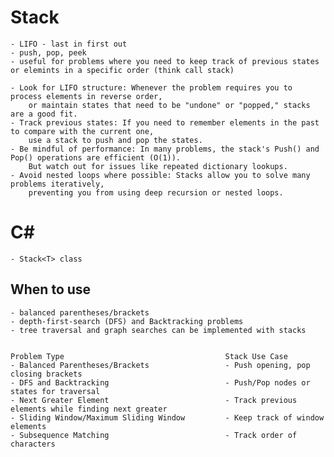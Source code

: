 # Stack

    - LIFO - last in first out
    - push, pop, peek
    - useful for problems where you need to keep track of previous states or elemints in a specific order (think call stack)

    - Look for LIFO structure: Whenever the problem requires you to process elements in reverse order, 
        or maintain states that need to be "undone" or "popped," stacks are a good fit.
    - Track previous states: If you need to remember elements in the past to compare with the current one, 
        use a stack to push and pop the states.
    - Be mindful of performance: In many problems, the stack's Push() and Pop() operations are efficient (O(1)). 
        But watch out for issues like repeated dictionary lookups.
    - Avoid nested loops where possible: Stacks allow you to solve many problems iteratively, 
        preventing you from using deep recursion or nested loops.

# C#

    - Stack<T> class


## When to use

    - balanced parentheses/brackets
    - depth-first-search (DFS) and Backtracking problems
    - tree traversal and graph searches can be implemented with stacks


    Problem Type	                                Stack Use Case
    - Balanced Parentheses/Brackets	                - Push opening, pop closing brackets
    - DFS and Backtracking	                        - Push/Pop nodes or states for traversal
    - Next Greater Element	                        - Track previous elements while finding next greater
    - Sliding Window/Maximum Sliding Window	        - Keep track of window elements
    - Subsequence Matching	                        - Track order of characters